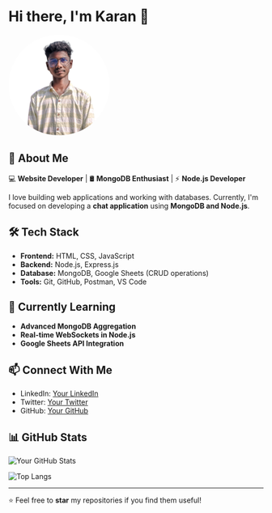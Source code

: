 # Hi there, I'm Karan 👋

<img src="https://github.com/karan-k-code/karan-k-code/blob/main/karan.png" alt="Profile Banner" style="border-radius: 50%; max-width: 200px;">

## 🚀 About Me

💻 **Website Developer** | 🛢 **MongoDB Enthusiast** | ⚡ **Node.js Developer**  

I love building web applications and working with databases. Currently, I'm focused on developing a **chat application** using **MongoDB and Node.js**.

## 🛠️ Tech Stack

- **Frontend:** HTML, CSS, JavaScript
- **Backend:** Node.js, Express.js
- **Database:** MongoDB, Google Sheets (CRUD operations)
- **Tools:** Git, GitHub, Postman, VS Code

## 🌱 Currently Learning

- **Advanced MongoDB Aggregation**
- **Real-time WebSockets in Node.js**
- **Google Sheets API Integration**

## 📫 Connect With Me

- LinkedIn: [Your LinkedIn](https://linkedin.com/in/karan-kumar-306a27273)
- Twitter: [Your Twitter](https://twitter.com/karan_k_code)
- GitHub: [Your GitHub](https://github.com/karan-k-code)

## 📊 GitHub Stats

![Your GitHub Stats](https://github-readme-stats.vercel.app/api?username=karan-k-code&show_icons=true&theme=radical)

![Top Langs](https://github-readme-stats.vercel.app/api/top-langs/?username=karan-k-code&layout=compact&theme=radical)

---

⭐️ Feel free to **star** my repositories if you find them useful!


